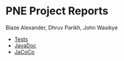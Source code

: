 # PNE Project Reports

Blaze Alexander, Dhruv Parikh, John Wasikye

* [Tests](./reports/tests/test/)
* [JavaDoc](./javadoc/)
* [JaCoCo](./jacoco/test/html/)

